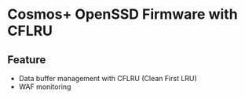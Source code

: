 # Cosmos+ OpenSSD Firmware with CFLRU

## Feature

- Data buffer management with CFLRU (Clean First LRU)
- WAF monitoring